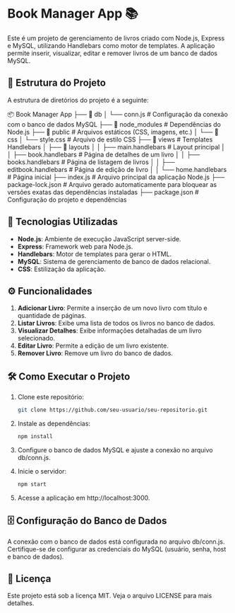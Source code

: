 # Book Manager App 📚

Este é um projeto de gerenciamento de livros criado com Node.js, Express e MySQL, utilizando Handlebars como motor de templates. A aplicação permite inserir, visualizar, editar e remover livros de um banco de dados MySQL.

## 📂 Estrutura do Projeto

A estrutura de diretórios do projeto é a seguinte:

📦 Book Manager App ├── 📂 db │ └── conn.js # Configuração da conexão com o banco de dados MySQL ├── 📂 node_modules # Dependências do Node.js ├── 📂 public # Arquivos estáticos (CSS, imagens, etc.) │ └── 📂 css │ └── style.css # Arquivo de estilo CSS ├── 📂 views # Templates Handlebars │ ├── 📂 layouts │ │ ├── main.handlebars # Layout principal │ │ ├── book.handlebars # Página de detalhes de um livro │ │ ├── books.handlebars # Página de listagem de livros │ │ ├── editbook.handlebars # Página de edição de livro │ │ └── home.handlebars # Página inicial ├── index.js # Arquivo principal da aplicação Node.js ├── package-lock.json # Arquivo gerado automaticamente para bloquear as versões exatas das dependências instaladas ├── package.json # Configuração do projeto e dependências


## 🚀 Tecnologias Utilizadas

- **Node.js**: Ambiente de execução JavaScript server-side.
- **Express**: Framework web para Node.js.
- **Handlebars**: Motor de templates para gerar o HTML.
- **MySQL**: Sistema de gerenciamento de banco de dados relacional.
- **CSS**: Estilização da aplicação.

## ⚙️ Funcionalidades

1. **Adicionar Livro**: Permite a inserção de um novo livro com título e quantidade de páginas.
2. **Listar Livros**: Exibe uma lista de todos os livros no banco de dados.
3. **Visualizar Detalhes**: Exibe informações detalhadas de um livro selecionado.
4. **Editar Livro**: Permite a edição de um livro existente.
5. **Remover Livro**: Remove um livro do banco de dados.

## 🛠️ Como Executar o Projeto

1. Clone este repositório:
   ```bash
   git clone https://github.com/seu-usuario/seu-repositorio.git

2. Instale as dependências:
   ```bash
   npm install
3. Configure o banco de dados MySQL e ajuste a conexão no arquivo db/conn.js.

4. Inicie o servidor:
   ```bash
   npm start
5. Acesse a aplicação em http://localhost:3000.

## 🗄️ Configuração do Banco de Dados
A conexão com o banco de dados está configurada no arquivo db/conn.js. Certifique-se de configurar as credenciais do MySQL (usuário, senha, host e banco de dados).

## 📄 Licença
Este projeto está sob a licença MIT. Veja o arquivo LICENSE para mais detalhes.
